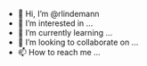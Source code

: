 - 👋 Hi, I’m @rlindemann
- 👀 I’m interested in ...
- 🌱 I’m currently learning ...
- 💞️ I’m looking to collaborate on ...
- 📫 How to reach me ...

<!---
rlindemann/rlindemann is a ✨ special ✨ repository because its `README.md` (this file) appears on your GitHub profile.
You can click the Preview link to take a look at your changes.
--->
